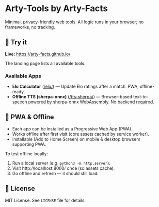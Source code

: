 # Arty-Tools by Arty-Facts

Minimal, privacy-friendly web tools. All logic runs in your browser; no frameworks, no tracking.

## 🚀 Try it

**Live:** https://arty-facts.github.io/

The landing page lists all available tools.

### Available Apps

- **Elo Calculator** ([/elo/](https://arty-facts.github.io/elo/)) — Update Elo ratings after a match. PWA, offline-ready.
- **Offline TTS (sherpa-onnx)** ([/tts-sherpa/](https://arty-facts.github.io/tts-sherpa/)) — Browser-based text-to-speech powered by sherpa-onnx WebAssembly. No backend required.

## 📱 PWA & Offline

- Each app can be installed as a Progressive Web App (PWA).
- Works offline after first visit (core assets cached by service worker).
- Installable (Add to Home Screen) on mobile & desktop browsers supporting PWA.

To test offline locally:
1. Run a local server (e.g. `python3 -m http.server`).
2. Visit http://localhost:8000/ once (so assets cache).
3. Go offline and refresh — it should still load.

## 🪪 License
MIT License. See `LICENSE` file for details.